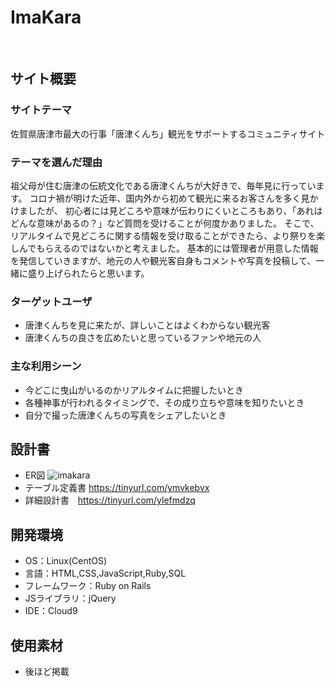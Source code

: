 # ImaKara
​
## サイト概要
### サイトテーマ
佐賀県唐津市最大の行事「唐津くんち」観光をサポートするコミュニティサイト
​
### テーマを選んだ理由
祖父母が住む唐津の伝統文化である唐津くんちが大好きで、毎年見に行っています。
コロナ禍が明けた近年、国内外から初めて観光に来るお客さんを多く見かけましたが、
初心者には見どころや意味が伝わりにくいところもあり、「あれはどんな意味があるの？」など質問を受けることが何度かありました。
そこで、リアルタイムで見どころに関する情報を受け取ることができたら、より祭りを楽しんでもらえるのではないかと考えました。
基本的には管理者が用意した情報を発信していきますが、地元の人や観光客自身もコメントや写真を投稿して、一緒に盛り上げられたらと思います。
​
### ターゲットユーザ
- 唐津くんちを見に来たが、詳しいことはよくわからない観光客
- 唐津くんちの良さを広めたいと思っているファンや地元の人
​
### 主な利用シーン
- 今どこに曳山がいるのかリアルタイムに把握したいとき
- 各種神事が行われるタイミングで、その成り立ちや意味を知りたいとき
- 自分で撮った唐津くんちの写真をシェアしたいとき
​
## 設計書
- ER図 ![imakara](https://github.com/HinakoKobayashi/imakara/assets/144582159/9d9388ff-1eab-4df6-b1b6-cad3f948b61a)
- テーブル定義書 https://tinyurl.com/ymvkebvx
- 詳細設計書　https://tinyurl.com/ylefmdzq
​
## 開発環境
- OS：Linux(CentOS)
- 言語：HTML,CSS,JavaScript,Ruby,SQL
- フレームワーク：Ruby on Rails
- JSライブラリ：jQuery
- IDE：Cloud9
​
## 使用素材
- 後ほど掲載
